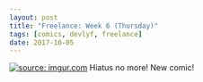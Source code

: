 ```yaml
---
layout: post
title: "Freelance: Week 6 (Thursday)"
tags: [comics, devlyf, freelance]
date: 2017-10-05
---
```

<!-- #17 -->
[![](https://i.imgur.com/QHI9c1r.jpeg "source: imgur.com")](https://i.imgur.com/QHI9c1r.jpeg)
Hiatus no more! New comic!
